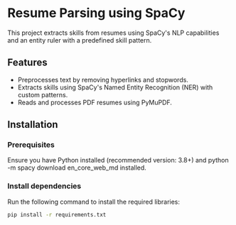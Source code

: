 # Resume Parsing using SpaCy

This project extracts skills from resumes using SpaCy's NLP capabilities and an entity ruler with a predefined skill pattern.

## Features
- Preprocesses text by removing hyperlinks and stopwords.
- Extracts skills using SpaCy's Named Entity Recognition (NER) with custom patterns.
- Reads and processes PDF resumes using PyMuPDF.

## Installation
### Prerequisites
Ensure you have Python installed (recommended version: 3.8+) and python -m spacy download en_core_web_md installed.

### Install dependencies
Run the following command to install the required libraries:
```sh
pip install -r requirements.txt
